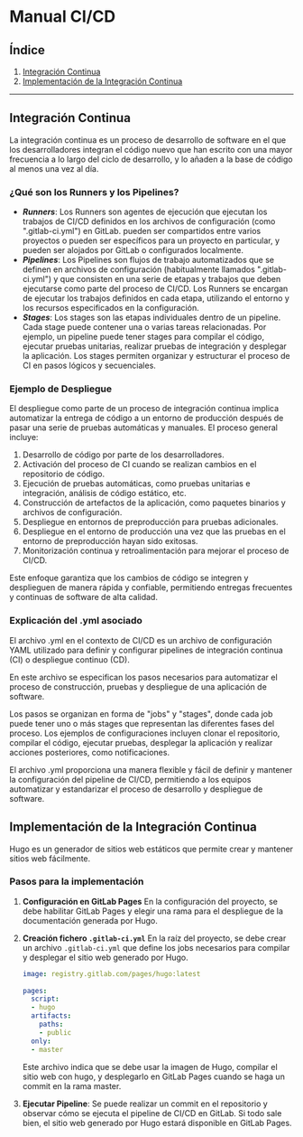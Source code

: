 # Manual CI/CD

## Índice

1. [Integración Continua](#integración-continua)
2. [Implementación de la Integración Continua](#implementación-de-la-integración-continua)

---

## Integración Continua
La integración continua es un proceso de desarrollo de software en el que los desarrolladores integran el código nuevo que han escrito con una mayor frecuencia a lo largo del ciclo de desarrollo, y lo añaden a la base de código al menos una vez al día.
  
### ¿Qué son los Runners y los Pipelines?

  - ***Runners***: Los Runners son agentes de ejecución que ejecutan los trabajos de CI/CD definidos en los archivos de configuración (como ".gitlab-ci.yml") en GitLab. pueden ser compartidos entre varios proyectos o pueden ser específicos para un proyecto en particular, y pueden ser alojados por GitLab o configurados localmente.
  - ***Pipelines***: Los Pipelines son flujos de trabajo automatizados que se definen en archivos de configuración (habitualmente llamados ".gitlab-ci.yml") y que consisten en una serie de etapas y trabajos que deben ejecutarse como parte del proceso de CI/CD. Los Runners se encargan de ejecutar los trabajos definidos en cada etapa, utilizando el entorno y los recursos especificados en la configuración.
  - ***Stages***: Los stages son las etapas individuales dentro de un pipeline. Cada stage puede contener una o varias tareas relacionadas. Por ejemplo, un pipeline puede tener stages para compilar el código, ejecutar pruebas unitarias, realizar pruebas de integración y desplegar la aplicación. Los stages permiten organizar y estructurar el proceso de CI en pasos lógicos y secuenciales.

### Ejemplo de Despliegue
El despliegue como parte de un proceso de integración continua implica automatizar la entrega de código a un entorno de producción después de pasar una serie de pruebas automáticas y manuales. El proceso general incluye:

  1. Desarrollo de código por parte de los desarrolladores.
  2. Activación del proceso de CI cuando se realizan cambios en el repositorio de código.
  3. Ejecución de pruebas automáticas, como pruebas unitarias e integración, análisis de código estático, etc.
  4. Construcción de artefactos de la aplicación, como paquetes binarios y archivos de configuración.
  5. Despliegue en entornos de preproducción para pruebas adicionales.
  6. Despliegue en el entorno de producción una vez que las pruebas en el entorno de preproducción hayan sido exitosas.
  7. Monitorización continua y retroalimentación para mejorar el proceso de CI/CD.

Este enfoque garantiza que los cambios de código se integren y desplieguen de manera rápida y confiable, permitiendo entregas frecuentes y continuas de software de alta calidad.

### Explicación del .yml asociado
El archivo .yml en el contexto de CI/CD es un archivo de configuración YAML utilizado para definir y configurar pipelines de integración continua (CI) o despliegue continuo (CD).
  
En este archivo se especifican los pasos necesarios para automatizar el proceso de construcción, pruebas y despliegue de una aplicación de software. 
  
Los pasos se organizan en forma de "jobs" y "stages", donde cada job puede tener uno o más stages que representan las diferentes fases del proceso. Los ejemplos de configuraciones incluyen clonar el repositorio, compilar el código, ejecutar pruebas, desplegar la aplicación y realizar acciones posteriores, como notificaciones. 
  
El archivo .yml proporciona una manera flexible y fácil de definir y mantener la configuración del pipeline de CI/CD, permitiendo a los equipos automatizar y estandarizar el proceso de desarrollo y despliegue de software.

## Implementación de la Integración Continua

Hugo es un generador de sitios web estáticos que permite crear y mantener sitios web fácilmente.

### Pasos para la implementación

1. **Configuración en GitLab Pages**
   En la configuración del proyecto, se debe habilitar GitLab Pages y elegir una rama para el despliegue de la documentación generada por Hugo.
2. **Creación fichero `.gitlab-ci.yml`**
   En la raíz del proyecto, se debe crear un archivo `.gitlab-ci.yml` que define los jobs necesarios para compilar y desplegar el sitio web generado 
   por Hugo.
   
   ~~~yaml
   image: registry.gitlab.com/pages/hugo:latest
  
   pages:
     script:
     - hugo
     artifacts:
       paths:
       - public
     only:
     - master
   ~~~
   Este archivo indica que se debe usar la imagen de Hugo, compilar el sitio web con hugo, y desplegarlo en GitLab Pages cuando se haga un commit en      la rama master.
3. **Ejecutar Pipeline**: Se puede realizar un commit en el repositorio y observar cómo se ejecuta el pipeline de CI/CD en GitLab. Si todo sale bien,     el sitio web generado por Hugo estará disponible en GitLab Pages.
